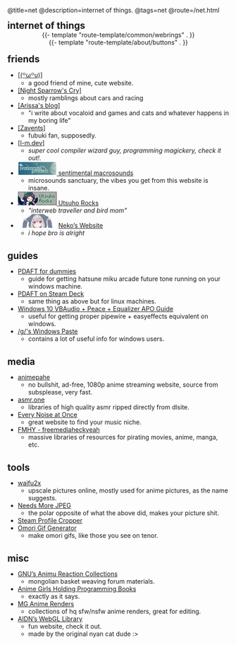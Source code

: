 @title=net
@description=internet of things.
@tags=net
@route=/net.html

<div class="grid-justify">
    <div class="net-links">
        <h2 class="edgy" style="margin: 0"> internet of things </h2>
        <div class="window">
            <div class="window-content" style="text-align: center;">
                <div class="window-content webrings">
                    {{- template "route-template/common/webrings" . }}
                </div>
                {{- template "route-template/about/buttons" . }}
            </div>
        </div>
        <br>
        <h2 class="edgy" style="margin: 0"> friends </h2>
        <div class="window">
            <div class="window-content">
                <ul class="list-no-space">
                    <li>
                        <a href="https://fawnsnangels.neocities.org/">[(꒪ω꒪υ)]</a>
                        <ul>
                            <li> a good friend of mine, cute website. </li>
                        </ul>
                    </li>
                    <li>
                        <a href="https://mystialorelei.neocities.org/">[Night Sparrow's Cry]</a>
                        <ul>
                            <li> mostly ramblings about cars and racing </li>
                        </ul>
                    </li>
                    <li>
                        <a href="https://muhsillythoughts.neocities.org/">[Arissa's blog]</a>
                        <ul>
                            <li> "i write about vocaloid and games and cats and whatever happens in my boring life"
                            </li>
                        </ul>
                    </li>
                    <li>
                        <a href="https://zavents.ovh/notes">[Zavents]</a>
                        <ul>
                            <li> fubuki fan, supposedly. </li>
                        </ul>
                    </li>
                    <li>
                        <a href="hhttps://l-m.dev/">[l-m.dev]</a>
                        <ul>
                            <li> <i>super cool compiler wizard guy, programming magickery, check it out!.</i> </li>
                        </ul>
                    </li>
                    <li>
                        <a href="https://microsounds.github.io/">
                            <img src="/static/imgs/buttons/microsounds.gif" alt="microsounds's logo">
                        </a>
                        <a href="https://microsounds.github.io/">sentimental macrosounds</a>
                        <ul>
                            <li>microsounds sanctuary, the vibes you get from this website is insane.</li>
                        </ul>
                    </li>
                    <li><a href="https://utsuho.rocks/">
                            <img src="/static/imgs/buttons/utsuhorocks.png" alt="">
                        </a>
                        <a href="https://utsuho.rocks/">Utsuho Rocks</a>
                        <ul>
                            <li><em>"interweb traveller and bird mom"</em></li>
                        </ul>
                    </li>
                    <li>
                        <img src="/static/imgs/buttons/neko-dc.jpg" alt="Neko's site logo">
                        <a href="https://727.pages.dev/">Neko’s Website</a>
                        <ul>
                            <li><em>i hope bro is alright</em></li>
                        </ul>
                    </li>
                </ul>
            </div>
        </div>
        <br>
        <h2 class="edgy" style="margin: 0"> guides </h2>
        <div class="window">
            <div class="window-content">
                <ul class="list-no-space">
                    <li><a href="https://rentry.co/pdaftforpc">PDAFT for dummies</a>
                        <ul>
                            <li>guide for getting hatsune miku arcade future tone running on your windows machine.</li>
                        </ul>
                    </li>
                    <li><a href="https://github.com/kobacat/Project-Diva-AFT-Steam-Deck/blob/main/guide-lutris.md">PDAFT
                            on Steam Deck</a>
                        <ul>
                            <li>same thing as above but for linux machines.</li>
                        </ul>
                    </li>
                    <li><a
                            href="https://docs.google.com/document/d/1tbGOH1_Wbv94hwo1mVG31Sv1mbhqZqvM4cqw8yV2j2o/edit?pli=1">Windows
                            10 VBAudio + Peace + Equalizer APO Guide</a>
                        <ul>
                            <li>useful for getting proper pipewire + easyeffects equivalent on windows.</li>
                        </ul>
                    </li>
                    <li><a href="https://rentry.org/fwt">/g/'s Windows Paste</a>
                        <ul>
                            <li>contains a lot of useful info for windows users.</li>
                        </ul>
                    </li>
                </ul>
            </div>
        </div>
        <br>
        <h2 class="edgy" style="margin: 0"> media </h2>
        <div class="window">
            <div class="window-content">
                <ul class="list-no-space">
                    <li><a href="https://animepahe.ru/">animepahe</a>
                        <ul>
                            <li>no bullshit, ad-free, 1080p anime streaming website, source from subsplease, very fast.
                            </li>
                        </ul>
                    </li>
                    <li><a href="https://asmr.one">asmr.one</a>
                        <ul>
                            <li>libraries of high quality asmr ripped directly from dlsite.</li>
                        </ul>
                    </li>
                    <li><a href="https://everynoise.com/">Every Noise at Once</a>
                        <ul>
                            <li>great website to find your music niche.</li>
                        </ul>
                    </li>
                    <li><a href="https://fmhy.net/">FMHY - freemediaheckyeah</a>
                        <ul>
                            <li>massive libraries of resources for pirating movies, anime, manga, etc.</li>
                        </ul>
                    </li>
                </ul>
            </div>
        </div>
        <br>
        <h2 class="edgy" style="margin: 0"> tools </h2>
        <div class="window">
            <div class="window-content">
                <ul class="list-no-space">
                    <li><a href="http://waifu2x.udp.jp/">waifu2x</a>
                        <ul>
                            <li>upscale pictures online, mostly used for anime pictures, as the name suggests.</li>
                        </ul>
                    </li>
                    <li><a href="http://needsmorejpeg.com/">Needs More JPEG</a>
                        <ul>
                            <li>the polar opposite of what the above did, makes your picture shit.</li>
                        </ul>
                    </li>
                    <li><a href="https://steam.design/">Steam Profile Cropper</a></li>
                    <li><a href="https://omori.basil.cafe/">Omori Gif Generator</a>
                        <ul>
                            <li>make omori gifs, like those you see on tenor.</li>
                        </ul>
                    </li>
                </ul>
            </div>
        </div>
        <br>
        <h2 class="edgy" style="margin: 0"> misc </h2>
        <div class="window">
            <div class="window-content">
                <ul class="list-no-space">
                    <li><a href="https://gnupluslinux.com/anime/">GNU’s Animu Reaction Collections</a>
                        <ul>
                            <li>mongolian basket weaving forum materials.</li>
                        </ul>
                    </li>
                    <li><a href="https://github.com/cat-milk/Anime-Girls-Holding-Programming-Books">Anime Girls Holding
                            Programming Books</a>
                        <ul>
                            <li>exactly as it says.</li>
                        </ul>
                    </li>
                    <li><a href="https://a.mg-renders.net/">MG Anime Renders</a>
                        <ul>
                            <li>collections of hq sfw/nsfw anime renders, great for editing.</li>
                        </ul>
                    </li>
                    <li><a href="https://aidn.jp/contents/">AIDN’s WebGL Library</a>
                        <ul>
                            <li>fun website, check it out.</li>
                            <li>made by the original nyan cat dude :&gt;</li>
                        </ul>
                    </li>
                </ul>
            </div>
        </div>
    </div>
</div>